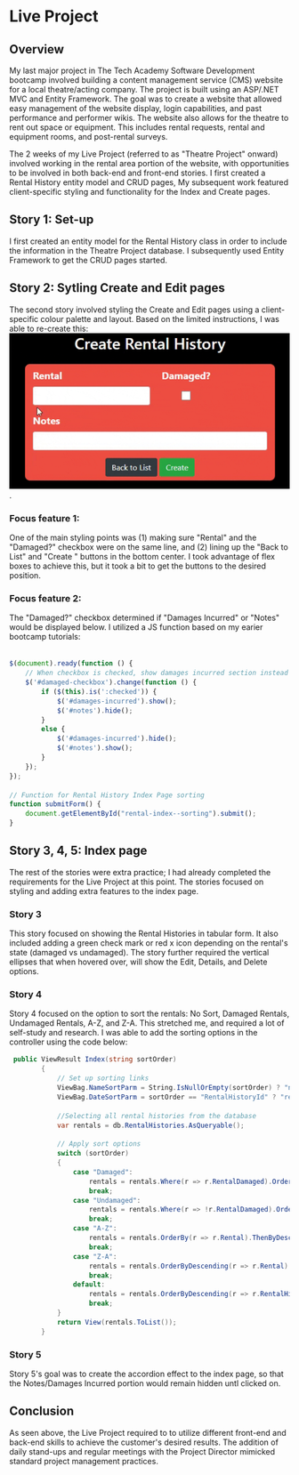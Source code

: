 # Live Project

## Overview
My last major project in The Tech Academy Software Development bootcamp involved building a content management service (CMS) website for a local theatre/acting company. The project is built using an ASP/.NET MVC and Entity Framework. The goal was to create a website that allowed easy management of the website display, login capabilities, and past performance and performer wikis. The website also allows for the theatre to rent out space or equipment. This includes rental requests, rental and equipment rooms, and post-rental surveys.

The 2 weeks of my Live Project (referred to as "Theatre Project" onward) involved working in the rental area portion of the website, with opportunities to be involved in both back-end and front-end stories. I first created a Rental History entity model and CRUD pages, My subsequent work featured client-specific styling and functionality for the Index and Create pages. 

## Story 1: Set-up
I first created an entity model for the Rental History class in order to include the information in the Theatre Project database. I subsequently used Entity Framework to get the CRUD pages started. 

## Story 2: Sytling Create and Edit pages
The second story involved styling the Create and Edit pages using a client-specific colour palette and layout. Based on the limited instructions, I was able to re-create this: ![createrentalgif](CreateRental.gif).

### Focus feature 1:
One of the main styling points was (1) making sure "Rental" and the "Damaged?" checkbox were on the same line, and (2) lining up the "Back to List" and "Create " buttons in the bottom center.  I took advantage of flex boxes to achieve this, but it took a bit to get the buttons to the desired position. 

### Focus feature 2:
The "Damaged?" checkbox determined if "Damages Incurred" or "Notes" would be displayed below. I utilized a JS function based on my earier bootcamp tutorials:

```javascript

$(document).ready(function () {
    // When checkbox is checked, show damages incurred section instead
    $('#damaged-checkbox').change(function () {
        if ($(this).is(':checked')) {
            $('#damages-incurred').show();
            $('#notes').hide();
        }
        else {
            $('#damages-incurred').hide();
            $('#notes').show();
        }                            
    });
});

// Function for Rental History Index Page sorting
function submitForm() {
    document.getElementById("rental-index--sorting").submit();
}

```
## Story 3, 4, 5: Index page
The rest of the stories were extra practice; I had already completed the requirements for the Live Project at this point. The stories focused on styling and adding extra features to the index page. 

### Story 3
This story focused on showing the Rental Histories in tabular form. It also included adding a green check mark or red x icon depending on the rental's state (damaged vs undamaged). The story further required the vertical ellipses that when hovered over, will show the Edit, Details, and Delete options.

### Story 4
Story 4 focused on the option to sort the rentals: No Sort, Damaged Rentals, Undamaged Rentals, A-Z, and Z-A. This stretched me, and required a lot of self-study and research. I was able to add the sorting options in the controller using the code below: 

``` cs
 public ViewResult Index(string sortOrder)
        {
            // Set up sorting links
            ViewBag.NameSortParm = String.IsNullOrEmpty(sortOrder) ? "name_desc" : "";
            ViewBag.DateSortParm = sortOrder == "RentalHistoryId" ? "rentalhistoryid_desc" : "RentalHistoryId";
            
            //Selecting all rental histories from the database
            var rentals = db.RentalHistories.AsQueryable();
                          
            // Apply sort options
            switch (sortOrder)
            {
                case "Damaged":
                    rentals = rentals.Where(r => r.RentalDamaged).OrderByDescending(r => r.RentalHistoryId);
                    break;
                case "Undamaged":
                    rentals = rentals.Where(r => !r.RentalDamaged).OrderByDescending(r => r.RentalHistoryId);
                    break;
                case "A-Z":
                    rentals = rentals.OrderBy(r => r.Rental).ThenByDescending(r => r.RentalHistoryId);
                    break;
                case "Z-A":
                    rentals = rentals.OrderByDescending(r => r.Rental).ThenByDescending(r => r.RentalHistoryId);
                    break;
                default:
                    rentals = rentals.OrderByDescending(r => r.RentalHistoryId);
                    break;
            }
            return View(rentals.ToList());
        }

```

### Story 5
Story 5's goal was to create the accordion effect to the index page, so that the Notes/Damages Incurred portion would remain hidden untl clicked on.

## Conclusion
As seen above, the Live Project required to to utilize different front-end and back-end skills to achieve the customer's desired results. The addition of daily stand-ups and regular meetings with the Project Director mimicked standard project management practices.
